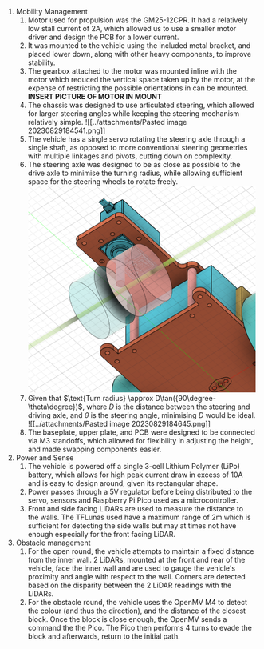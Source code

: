 1. Mobility Management
    1. Motor used for propulsion was the GM25-12CPR. It had a relatively low stall current of 2A, which allowed us to use a smaller motor driver and design the PCB for a lower current.
    2. It was mounted to the vehicle using the included metal bracket, and placed lower down, along with other heavy components, to improve stability.
    3. The gearbox attached to the motor was mounted inline with the motor which reduced the vertical space taken up by the motor, at the expense of restricting the possible orientations in can be mounted. **INSERT PICTURE OF MOTOR IN MOUNT**
    4. The chassis was designed to use articulated steering, which allowed for larger steering angles while keeping the steering mechanism relatively simple. ![[../attachments/Pasted image 20230829184541.png]]
    5. The vehicle has a single servo rotating the steering axle through a single shaft, as opposed to more conventional steering geometries with multiple linkages and pivots, cutting down on complexity.
    6. The steering axle was designed to be as close as possible to the drive axle to minimise the turning radius, while allowing sufficient space for the steering wheels to rotate freely.
       ![../attachments/Pasted image 20230824165650.png](../attachments/Pasted%20image%2020230824165650.png)
    7. Given that $\text{Turn radius} \approx D\tan({90\degree-\theta\degree})$, where $D$ is the distance between the steering and driving axle, and $\theta$ is the steering angle, minimising $D$ would be ideal. ![[../attachments/Pasted image 20230829184645.png]]
    8. The baseplate, upper plate, and PCB were designed to be connected via M3 standoffs, which allowed for flexibility in adjusting the height, and made swapping components easier.
2. Power and Sense
    1. The vehicle is powered off a single 3-cell Lithium Polymer (LiPo) battery, which allows for high peak current draw in excess of 10A and is easy to design around, given its rectangular shape.
    2. Power passes through a 5V regulator before being distributed to the servo, sensors and Raspberry Pi Pico used as a microcontroller.
    3. Front and side facing LiDARs are used to measure the distance to the walls. The TFLunas used have a maximum range of 2m which is sufficient for detecting the side walls but may at times not have enough especially for the front facing LiDAR.
3. Obstacle management
    1. For the open round, the vehicle attempts to maintain a fixed distance from the inner wall. 2 LiDARs, mounted at the front and rear of the vehicle, face the inner wall and are used to gauge the vehicle's proximity and angle with respect to the wall. Corners are detected based on the disparity between the 2 LiDAR readings with the LiDARs.
    2. For the obstacle round, the vehicle uses the OpenMV M4 to detect the colour (and thus the direction), and the distance of the closest block. Once the block is close enough, the OpenMV sends a command the the Pico. The Pico then performs 4 turns to evade the block and afterwards, return to the initial path.